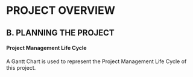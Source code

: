 # PROJECT OVERVIEW 
## B. PLANNING THE PROJECT

#### Project Management Life Cycle 
A Gantt Chart is used to represent the Project Management Life Cycle of this project. 
